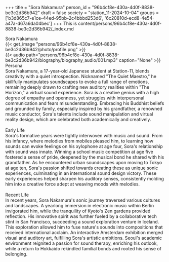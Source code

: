 +++
title = "Sora Nakamura"
person_id = "96b4cf8e-430a-4d0f-8838-be3c2d36b942"
draft = false
society = "station_11-2024-10-04"
groups = ['b3d865c7-e1ce-44ed-95bb-2c4bbbd253d6', '6c20810d-ecd8-4e54-a47a-d67a6da04bec']
+++
This is content/persons/96b4cf8e-430a-4d0f-8838-be3c2d36b942/_index.md

<script>
(function() {
    const personId = "96b4cf8e-430a-4d0f-8838-be3c2d36b942";
    const societyId = "station_11-2024-10-04";

    // Set the selected person and society in localStorage
    localStorage.setItem('selectedPerson', personId);
    localStorage.setItem('selectedSociety', societyId);

    // Automatically set the dropdowns based on this person's data
    const societySelect = document.getElementById('society-select');
    const personSelect = document.getElementById('person-select');

    if (societySelect) {
    societySelect.value = societyId;
    }
    if (personSelect) {
    personSelect.value = personId;
    }
})();
</script><div class="h1_1_right">Sora Nakamura</div>{{< get_image "persons/96b4cf8e-430a-4d0f-8838-be3c2d36b942/photo/profile.png" >}}
<br>
{{< audio
    path="persons/96b4cf8e-430a-4d0f-8838-be3c2d36b942/biography/biography_audio/001.mp3" 
    caption="None"
>}}
<br>
<div class="h2">Persona</div><div class="plain">Sora Nakamura, a 17-year-old Japanese student at Station-11, blends creativity with a quiet introspection. Nicknamed "The Quiet Maestro," he skillfully manipulates soundscapes to evoke a full range of emotions, remaining deeply drawn to crafting new auditory realities within "The Horizon," a virtual sound experience. Sora is a creative genius with a high degree of empathy and openness, yet struggles with interpersonal communication and fears misunderstanding. Embracing his Buddhist beliefs and grounded by family, especially inspired by his grandfather, a renowned music conductor, Sora's talents include sound manipulation and virtual reality design, which are celebrated both academically and creatively.</div><br>
<div class="h2">Early Life</div><div class="plain">Sora's formative years were tightly interwoven with music and sound. From his infancy, where melodies from mobiles pleased him, to learning how sounds can evoke feelings on his xylophone at age four, Sora's relationship with sound was innate. Winning a school music competition at age five fostered a sense of pride, deepened by the musical bond he shared with his grandfather. As he encountered urban soundscapes upon moving to Tokyo at age ten, Sora's passion shifted towards creating these as unique sonic experiences, culminating in an international sound design victory. These early experiences helped sharpen his auditory senses, consistently molding him into a creative force adept at weaving moods with melodies.</div><br>
<div class="h2">Recent Life</div><div class="plain">In recent years, Sora Nakamura's sonic journey traversed various cultures and landscapes. A yearlong immersion in electronic music within Berlin invigorated him, while the tranquility of Kyoto's Zen gardens provided reflection. His innovative spirit was further fueled by a collaborative tech stint in San Francisco, succeeding a sound exploration venture in Iceland. This exploration allowed him to fuse nature's sounds into compositions that received international acclaim. An interactive Amsterdam exhibition merged visual and auditory art, fulfilling Sora's artistic ambitions. Seoul's academic environment reignited a passion for sound therapy, enriching his outlook, while a return to Hokkaido rekindled familial bonds and rooted his sense of belonging.</div><br>
